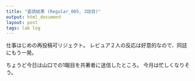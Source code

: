 ```yaml
---
title: "査読結果 (Regular_005, 3誌目)"
output: html_document
layout: post
tags: lab log
---
```


仕事はじめの再投稿可リジェクト。
レビュア２人の反応は好意的なので、同誌にもう一発。

ちょうど今日は山口での1報目を共著者に送信したところ。
今月は忙しくなりそう。

